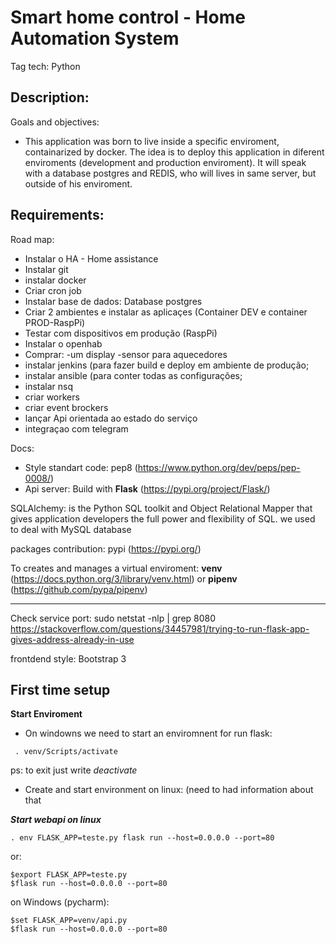 # Smart home control - Home Automation System 
Tag tech: Python

Description:
 - 
 
Goals and objectives:
 - This application was born to live inside a specific enviroment, containarized by docker. The idea is to deploy this application in diferent enviroments (development and production enviroment). It will speak with a database postgres and REDIS, who will lives in same server, but outside of his enviroment.  

Requirements:
 - 

Road map:
 - Instalar o HA - Home assistance
 - Instalar git
 - instalar docker
 - Criar cron job
 - Instalar base de dados: Database postgres
 - Criar 2 ambientes e instalar as aplicaçes (Container DEV e container PROD-RaspPi)
 - Testar com dispositivos em produção (RaspPi)
 - Instalar o openhab
 - Comprar:
     -um display
     -sensor para aquecedores
 - instalar jenkins (para fazer build e deploy em ambiente de produção;
 - instalar ansible (para conter todas as configurações;
 - instalar nsq
 - criar workers
 - criar event brockers
 - lançar Api orientada ao estado do serviço 
 - integraçao com telegram

Docs:
 - Style standart code: pep8 (https://www.python.org/dev/peps/pep-0008/)
 - Api server: Build with **Flask** (https://pypi.org/project/Flask/)

SQLAlchemy: is the Python SQL toolkit and Object Relational Mapper that gives application developers the full power and flexibility of SQL. we used to deal with MySQL database

packages contribution: pypi (https://pypi.org/)

To creates and manages a virtual enviroment: **venv** (https://docs.python.org/3/library/venv.html) or **pipenv** (https://github.com/pypa/pipenv)

---------
Check service port: sudo netstat -nlp | grep 8080
https://stackoverflow.com/questions/34457981/trying-to-run-flask-app-gives-address-already-in-use 

frontdend style: Bootstrap 3

First time setup
----------------
**Start Enviroment**
- On windowns we need to start an enviromnent for run flask:
```
 . venv/Scripts/activate
```
ps: to exit just write *deactivate*
- Create and start environment on linux:
(need to had information about that

***Start webapi on linux***
```
. env FLASK_APP=teste.py flask run --host=0.0.0.0 --port=80
```
or:
```
$export FLASK_APP=teste.py 
$flask run --host=0.0.0.0 --port=80
```
on Windows (pycharm):
```
$set FLASK_APP=venv/api.py
$flask run --host=0.0.0.0 --port=80
```
